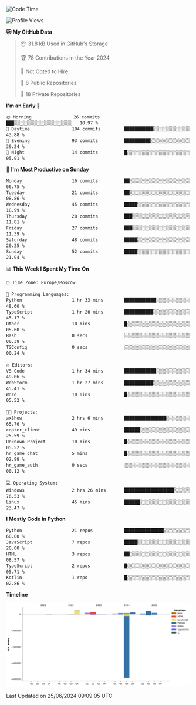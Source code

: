 <!--START_SECTION:waka-->
![Code Time](http://img.shields.io/badge/Code%20Time-374%20hrs%2032%20mins-blue)

![Profile Views](http://img.shields.io/badge/Profile%20Views-0-blue)

**🐱 My GitHub Data** 

> 📦 31.8 kB Used in GitHub's Storage 
 > 
> 🏆 78 Contributions in the Year 2024
 > 
> 🚫 Not Opted to Hire
 > 
> 📜 8 Public Repositories 
 > 
> 🔑 18 Private Repositories 
 > 
**I'm an Early 🐤** 

```text
🌞 Morning                26 commits          ███░░░░░░░░░░░░░░░░░░░░░░   10.97 % 
🌆 Daytime                104 commits         ███████████░░░░░░░░░░░░░░   43.88 % 
🌃 Evening                93 commits          ██████████░░░░░░░░░░░░░░░   39.24 % 
🌙 Night                  14 commits          █░░░░░░░░░░░░░░░░░░░░░░░░   05.91 % 
```
📅 **I'm Most Productive on Sunday** 

```text
Monday                   16 commits          ██░░░░░░░░░░░░░░░░░░░░░░░   06.75 % 
Tuesday                  21 commits          ██░░░░░░░░░░░░░░░░░░░░░░░   08.86 % 
Wednesday                45 commits          █████░░░░░░░░░░░░░░░░░░░░   18.99 % 
Thursday                 28 commits          ███░░░░░░░░░░░░░░░░░░░░░░   11.81 % 
Friday                   27 commits          ███░░░░░░░░░░░░░░░░░░░░░░   11.39 % 
Saturday                 48 commits          █████░░░░░░░░░░░░░░░░░░░░   20.25 % 
Sunday                   52 commits          █████░░░░░░░░░░░░░░░░░░░░   21.94 % 
```


📊 **This Week I Spent My Time On** 

```text
🕑︎ Time Zone: Europe/Moscow

💬 Programming Languages: 
Python                   1 hr 33 mins        ████████████░░░░░░░░░░░░░   48.60 % 
TypeScript               1 hr 26 mins        ███████████░░░░░░░░░░░░░░   45.17 % 
Other                    10 mins             █░░░░░░░░░░░░░░░░░░░░░░░░   05.60 % 
Bash                     0 secs              ░░░░░░░░░░░░░░░░░░░░░░░░░   00.39 % 
TSConfig                 0 secs              ░░░░░░░░░░░░░░░░░░░░░░░░░   00.24 % 

🔥 Editors: 
VS Code                  1 hr 34 mins        ████████████░░░░░░░░░░░░░   49.06 % 
WebStorm                 1 hr 27 mins        ███████████░░░░░░░░░░░░░░   45.41 % 
Word                     10 mins             █░░░░░░░░░░░░░░░░░░░░░░░░   05.52 % 

🐱‍💻 Projects: 
axShow                   2 hrs 6 mins        ████████████████░░░░░░░░░   65.76 % 
copter_client            49 mins             ██████░░░░░░░░░░░░░░░░░░░   25.59 % 
Unknown Project          10 mins             █░░░░░░░░░░░░░░░░░░░░░░░░   05.52 % 
hr_game_chat             5 mins              █░░░░░░░░░░░░░░░░░░░░░░░░   02.98 % 
hr_game_auth             0 secs              ░░░░░░░░░░░░░░░░░░░░░░░░░   00.12 % 

💻 Operating System: 
Windows                  2 hrs 26 mins       ███████████████████░░░░░░   76.53 % 
Linux                    45 mins             ██████░░░░░░░░░░░░░░░░░░░   23.47 % 
```

**I Mostly Code in Python** 

```text
Python                   21 repos            ███████████████░░░░░░░░░░   60.00 % 
JavaScript               7 repos             █████░░░░░░░░░░░░░░░░░░░░   20.00 % 
HTML                     3 repos             ██░░░░░░░░░░░░░░░░░░░░░░░   08.57 % 
TypeScript               2 repos             █░░░░░░░░░░░░░░░░░░░░░░░░   05.71 % 
Kotlin                   1 repo              █░░░░░░░░░░░░░░░░░░░░░░░░   02.86 % 
```



**Timeline**

![Lines of Code chart](https://raw.githubusercontent.com/adlemx/adlemx/main/assets/bar_graph.png)


 Last Updated on 25/06/2024 09:09:05 UTC
<!--END_SECTION:waka-->
